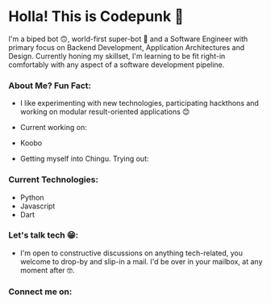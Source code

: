 <!--
**50-Course/50-Course** is a ✨ _special_ ✨ repository because its `README.md` (this file) appears on your GitHub profile.

Here are some ideas to get you started:

- 🔭 I’m currently working on ...
- 🌱 I’m currently learning ...
- 👯 I’m looking to collaborate on ...
- 🤔 I’m looking for help with ...
- 💬 Ask me about ...
- 📫 How to reach me: ...
- 😄 Pronouns: ...
- ⚡ Fun fact: ...
-->

# Holla! This is Codepunk 👋
I'm a biped bot 🙃, world-first super-bot 🤖 and a Software Engineer with primary focus on Backend Development, Application Architectures and Design. Currently honing my skillset, I'm learning to be fit right-in comfortably with any aspect of a software development pipeline.

### About Me? Fun Fact:
- I like experimenting with new technologies, participating hackthons and working on modular result-oriented applications 😊

- Current working on:
-   Koobo 

- Getting myself into Chingu. Trying out:

### Current Technologies:
- Python
- Javascript
- Dart

### Let's talk tech 😁:
- I'm open to constructive discussions on anything tech-related, you welcome to drop-by and slip-in a mail. I'd be over in your mailbox, at any moment after 🤓.

### Connect me on:
